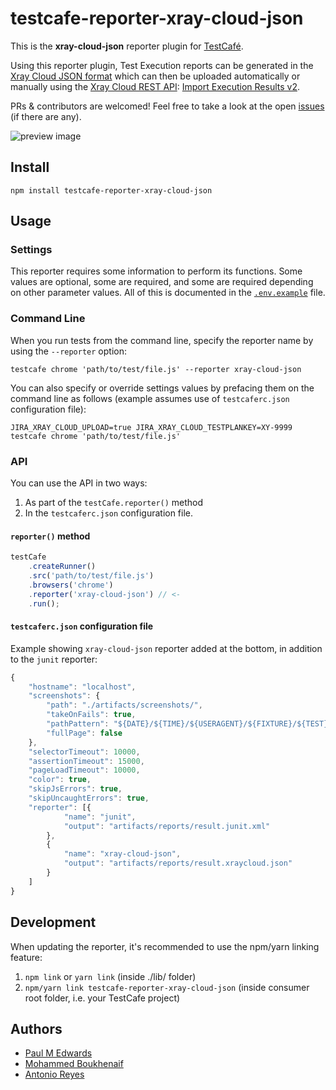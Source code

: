 # testcafe-reporter-xray-cloud-json

This is the **xray-cloud-json** reporter plugin for [TestCafé](http://devexpress.github.io/testcafe).

Using this reporter plugin, Test Execution reports can be generated in the [Xray Cloud JSON format](https://docs.getxray.app/display/XRAYCLOUD/Import+Execution+Results#ImportExecutionResults-XrayJSONformat) which can then be uploaded automatically or manually using the [Xray Cloud REST API](https://docs.getxray.app/display/XRAYCLOUD/REST+API): [Import Execution Results v2](https://docs.getxray.app/display/XRAYCLOUD/Import+Execution+Results+-+REST+v2#ImportExecutionResultsRESTv2-XrayJSONresults).

PRs & contributors are welcomed! Feel free to take a look at the open [issues](https://github.com/PaulMEdwards/testcafe-reporter-xray-cloud-json/issues) (if there are any).

![preview image](https://raw.github.com/paulmedwards/testcafe-reporter-xray-cloud-json/master/media/preview.png)

## Install

```text
npm install testcafe-reporter-xray-cloud-json
```

## Usage

### Settings

This reporter requires some information to perform its functions. Some values are optional, some are required, and some are required depending on other parameter values. All of this is documented in the [`.env.example`](./.env.example) file.

### Command Line

When you run tests from the command line, specify the reporter name by using the `--reporter` option:

```text
testcafe chrome 'path/to/test/file.js' --reporter xray-cloud-json
```

You can also specify or override settings values by prefacing them on the command line as follows (example assumes use of `testcaferc.json` configuration file):

```text
JIRA_XRAY_CLOUD_UPLOAD=true JIRA_XRAY_CLOUD_TESTPLANKEY=XY-9999 testcafe chrome 'path/to/test/file.js'
```

### API

You can use the API in two ways:

1. As part of the `testCafe.reporter()` method
2. In the `testcaferc.json` configuration file.

#### `reporter()` method

```js
testCafe
    .createRunner()
    .src('path/to/test/file.js')
    .browsers('chrome')
    .reporter('xray-cloud-json') // <-
    .run();
```

#### `testcaferc.json` configuration file

Example showing `xray-cloud-json` reporter added at the bottom, in addition to the `junit` reporter:

```js
{
    "hostname": "localhost",
    "screenshots": {
        "path": "./artifacts/screenshots/",
        "takeOnFails": true,
        "pathPattern": "${DATE}/${TIME}/${USERAGENT}/${FIXTURE}/${TEST}/${RUN_ID}/${FILE_INDEX}.png",
        "fullPage": false
    },
    "selectorTimeout": 10000,
    "assertionTimeout": 15000,
    "pageLoadTimeout": 10000,
    "color": true,
    "skipJsErrors": true,
    "skipUncaughtErrors": true,
    "reporter": [{
            "name": "junit",
            "output": "artifacts/reports/result.junit.xml"
        },
        {
            "name": "xray-cloud-json",
            "output": "artifacts/reports/result.xraycloud.json"
        }
    ]
}
```

## Development

When updating the reporter, it's recommended to use the npm/yarn linking feature:

  1. `npm link` or `yarn link` (inside ./lib/ folder)
  2. `npm/yarn link testcafe-reporter-xray-cloud-json` (inside consumer root folder, i.e. your TestCafe project)

## Authors

- [Paul M Edwards](https://github.com/PaulMEdwards)
- [Mohammed Boukhenaif](https://github.com/s1mob)
- [Antonio Reyes](https://github.com/antreyes)
